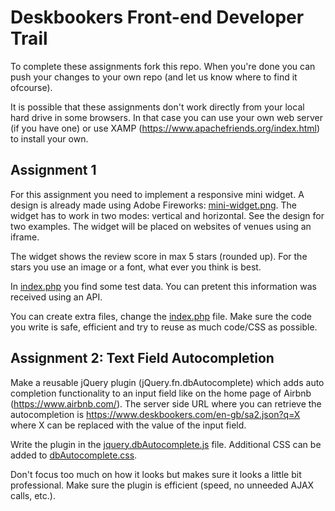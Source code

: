 # Deskbookers Front-end Developer Trail

To complete these assignments fork this repo. When you're done you can push your changes to your own repo (and let us know where to find it ofcourse).

It is possible that these assignments don't work directly from your local hard drive in some browsers. In that case you can use your own web server (if you have one) or use XAMP (https://www.apachefriends.org/index.html) to install your own.

## Assignment 1

For this assignment you need to implement a responsive mini widget. A design is already made using Adobe Fireworks: [mini-widget.png](assignment1/mini-widget.png).
The widget has to work in two modes: vertical and horizontal. See the design for two examples. The widget will be placed on websites of venues using an iframe.

The widget shows the review score in max 5 stars (rounded up). For the stars you use an image or a font, what ever you think is best.

In [index.php](assignment1/index.php) you find some test data. You can pretent this information was received using an API.

You can create extra files, change the [index.php](assignment1/index.php) file. Make sure the code you write is safe, efficient and try to reuse as much code/CSS as possible.

## Assignment 2: Text Field Autocompletion

Make a reusable jQuery plugin (jQuery.fn.dbAutocomplete) which adds auto completion functionality to an input field like on the home page of Airbnb (https://www.airbnb.com/).
The server side URL where you can retrieve the autocompletion is https://www.deskbookers.com/en-gb/sa2.json?q=X where X can be replaced with the value of the input field.

Write the plugin in the [jquery.dbAutocomplete.js](assignment2/jquery.dbAutocomplete.js) file. Additional CSS can be added to [dbAutocomplete.css](assignment2/dbAutocomplete.css).

Don't focus too much on how it looks but makes sure it looks a little bit professional. Make sure the plugin is efficient (speed, no unneeded AJAX calls, etc.).
